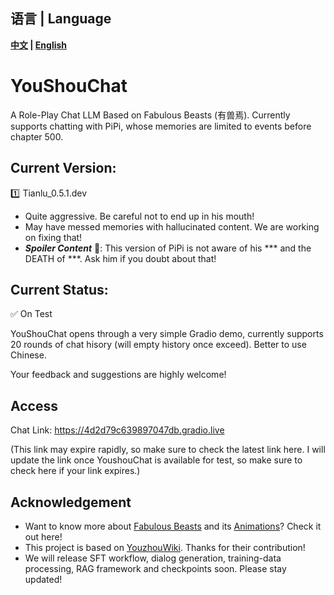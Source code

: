 ## 语言 | Language
**[中文](README.md) | [English](README_EN.md)**


# YouShouChat
A Role-Play Chat LLM Based on Fabulous Beasts (有兽焉). Currently supports chatting with PiPi, whose memories are limited to events before chapter 500.
## Current Version:
:one: Tianlu_0.5.1.dev
  - Quite aggressive. Be careful not to end up in his mouth!
  - May have messed memories with hallucinated content. We are working on fixing that!
  - _**Spoiler Content**_ :no_entry_sign:: This version of PiPi is not aware of his *** and the DEATH of ***. Ask him if you doubt about that!

## Current Status: 
:white_check_mark: On Test

<!-- :no_entry: Service Down, Under Maintainance -->

YouShouChat opens through a very simple Gradio demo, currently supports 20 rounds of chat hisory (will empty history once exceed). Better to use Chinese.

Your feedback and suggestions are highly welcome!
## Access
Chat Link: https://4d2d79c639897047db.gradio.live   

(This link may expire rapidly, so make sure to check the latest link here. I will update the link once YoushouChat is available for test, so make sure to check here if your link expires.)

## Acknowledgement
  - Want to know more about [Fabulous Beasts](https://manga.bilibili.com/detail/mc29329) and its [Animations](https://www.bilibili.com/bangumi/media/md28235647)? Check it out here!
  - This project is based on [YouzhouWiki](https://youshou.wiki/). Thanks for their contribution!
  - We will release SFT workflow, dialog generation, training-data processing, RAG framework and checkpoints soon. Please stay updated!
